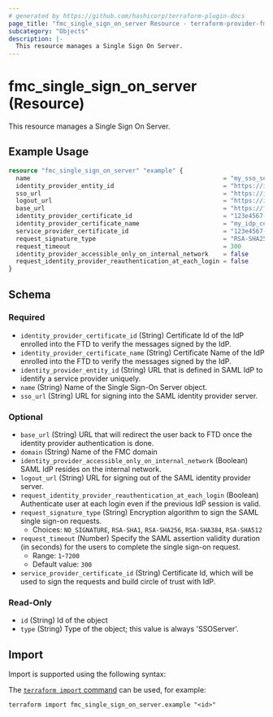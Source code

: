 ```yaml
---
# generated by https://github.com/hashicorp/terraform-plugin-docs
page_title: "fmc_single_sign_on_server Resource - terraform-provider-fmc"
subcategory: "Objects"
description: |-
  This resource manages a Single Sign On Server.
---
```


# fmc_single_sign_on_server (Resource)

This resource manages a Single Sign On Server.

## Example Usage

```terraform
resource "fmc_single_sign_on_server" "example" {
  name                                                     = "my_sso_server"
  identity_provider_entity_id                              = "https://idp.example.com/saml"
  sso_url                                                  = "https://idp.example.com/sso"
  logout_url                                               = "https://idp.example.com/logout"
  base_url                                                 = "https://fmc.example.com/sso"
  identity_provider_certificate_id                         = "123e4567-e89b-12d3-a456-426614174000"
  identity_provider_certificate_name                       = "my_idp_certificate"
  service_provider_certificate_id                          = "123e4567-e89b-12d3-a456-426614174001"
  request_signature_type                                   = "RSA-SHA256"
  request_timeout                                          = 300
  identity_provider_accessible_only_on_internal_network    = false
  request_identity_provider_reauthentication_at_each_login = false
}
```

<!-- schema generated by tfplugindocs -->
## Schema

### Required

- `identity_provider_certificate_id` (String) Certificate Id of the IdP enrolled into the FTD to verify the messages signed by the IdP.
- `identity_provider_certificate_name` (String) Certificate Name of the IdP enrolled into the FTD to verify the messages signed by the IdP.
- `identity_provider_entity_id` (String) URL that is defined in SAML IdP to identify a service provider uniquely.
- `name` (String) Name of the Single Sign-On Server object.
- `sso_url` (String) URL for signing into the SAML identity provider server.

### Optional

- `base_url` (String) URL that will redirect the user back to FTD once the identity provider authentication is done.
- `domain` (String) Name of the FMC domain
- `identity_provider_accessible_only_on_internal_network` (Boolean) SAML IdP resides on the internal network.
- `logout_url` (String) URL for signing out of the SAML identity provider server.
- `request_identity_provider_reauthentication_at_each_login` (Boolean) Authenticate user at each login even if the previous IdP session is valid.
- `request_signature_type` (String) Encryption algorithm to sign the SAML single sign-on requests.
  - Choices: `NO_SIGNATURE`, `RSA-SHA1`, `RSA-SHA256`, `RSA-SHA384`, `RSA-SHA512`
- `request_timeout` (Number) Specify the SAML assertion validity duration (in seconds) for the users to complete the single sign-on request.
  - Range: `1`-`7200`
  - Default value: `300`
- `service_provider_certificate_id` (String) Certificate Id, which will be used to sign the requests and build circle of trust with IdP.

### Read-Only

- `id` (String) Id of the object
- `type` (String) Type of the object; this value is always 'SSOServer'.

## Import

Import is supported using the following syntax:

The [`terraform import` command](https://developer.hashicorp.com/terraform/cli/commands/import) can be used, for example:

```shell
terraform import fmc_single_sign_on_server.example "<id>"
```
